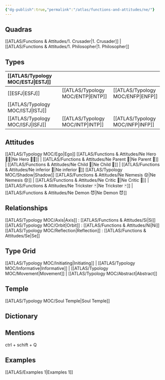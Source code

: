 ```yaml
---
{"dg-publish":true,"permalink":"/atlas/functions-and-attitudes/ne/"}
---
```



## Quadras
[[ATLAS/Functions & Attitudes/1. Crusader\|1. Crusader]] | [[ATLAS/Functions & Attitudes/1. Philosopher\|1. Philosopher]] 

## Types 

| [[ATLAS/Typology MOC/ESTJ\|ESTJ]]&nbsp; | |   | |
|:---------------|:-----------|:---------------|:---------------|
| [[ESFJ\|ESFJ]]       |  | [[ATLAS/Typology MOC/ENTP\|ENTP]]&nbsp; | [[ATLAS/Typology MOC/ENFP\|ENFP]]       |
| [[ATLAS/Typology MOC/ISTJ\|ISTJ]]       |  |   |    |
| [[ATLAS/Typology MOC/ISFJ\|ISFJ]]&nbsp; |  |  [[ATLAS/Typology MOC/INTP\|INTP]]      | [[ATLAS/Typology MOC/INFP\|INFP]]       |  

## Attitudes
[[ATLAS/Typology MOC/Ego\|Ego]]
[[ATLAS/Functions & Attitudes/Ne Hero 🦸‍♂️\|Ne Hero 🦸‍♂️]] | [[ATLAS/Functions & Attitudes/Ne Parent 🤰\|Ne Parent 🤰]] | [[ATLAS/Functions & Attitudes/Ne Child 🧒\|Ne Child 🧒]] | [[ATLAS/Functions & Attitudes/Ne inferior 👶\|Ne inferior 👶]]
[[ATLAS/Typology MOC/Shadow\|Shadow]] 
[[ATLAS/Functions & Attitudes/Ne Nemesis 😟\|Ne Nemesis 😟]] | [[ATLAS/Functions & Attitudes/Ne Critic 👵\|Ne Critic 👵]] | [[ATLAS/Functions & Attitudes/Ne Trickster 🃏\|Ne Trickster 🃏]] | [[ATLAS/Functions & Attitudes/Ne Demon 😈\|Ne Demon 😈]]

## Relationships 
[[ATLAS/Typology MOC/Axis\|Axis]] : [[ATLAS/Functions & Attitudes/Si\|Si]]
[[ATLAS/Typology MOC/Orbit\|Orbit]] : [[ATLAS/Functions & Attitudes/Ni\|Ni]]
[[ATLAS/Typology MOC/Reflection\|Reflection]]  : [[ATLAS/Functions & Attitudes/Se\|Se]]

## Type Grid 
[[ATLAS/Typology MOC/Initiating\|Initiating]] | [[ATLAS/Typology MOC/Informative\|Informative]] | [[ATLAS/Typology MOC/Movement\|Movement]] | [[ATLAS/Typology MOC/Abstract\|Abstract]] 

## Temple 
[[ATLAS/Typology MOC/Soul Temple\|Soul Temple]]

## Dictionary


## Mentions 
ctrl + schift + Q

## Examples 
[[ATLAS/Examples 1\|Examples 1]] 
